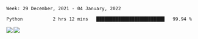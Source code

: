<!--START_SECTION:waka-->
```text
Week: 29 December, 2021 - 04 January, 2022

Python           2 hrs 12 mins   █████████████████████████   99.94 % 
```
<!--END_SECTION:waka-->
<a href="https://github.com/anuraghazra/github-readme-stats">
  <img align="left" src="https://github-readme-stats.vercel.app/api?username=Tanesan&count_private=true&show_icons=true" />
<img align="left" src="https://github-readme-stats.vercel.app/api/top-langs/?username=Tanesan" />
</a>
